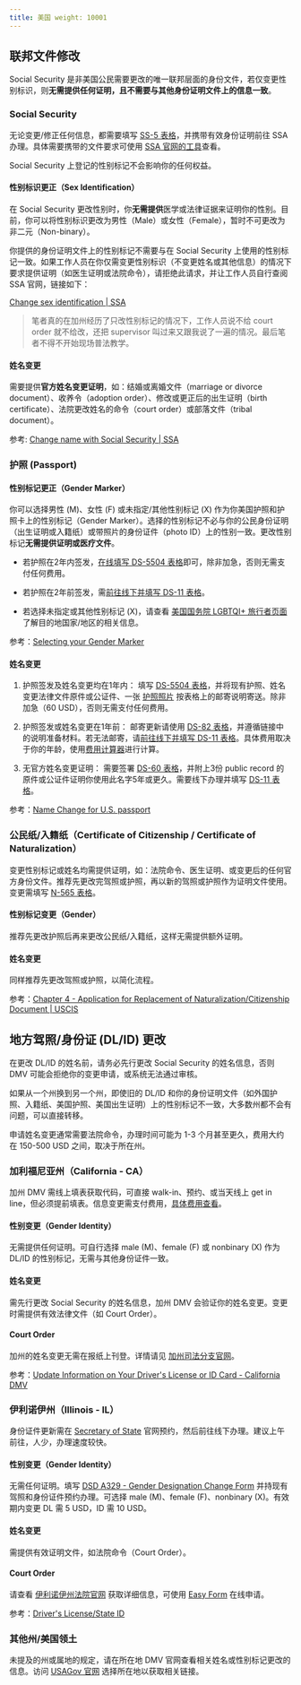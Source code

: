 ```yaml
---
title: 美国 weight: 10001
---
```


## 联邦文件修改

Social Security
是非美国公民需要更改的唯一联邦层面的身份文件，若仅变更性别标识，则**无需提供任何证明，且不需要与其他身份证明文件上的信息一致**。

### Social Security

无论变更/修正任何信息，都需要填写 [SS-5 表格](https://www.ssa.gov/forms/ss-5.pdf)，并携带有效身份证明前往 SSA
办理。具体需要携带的文件要求可使用 [SSA
官网的工具](https://www.ssa.gov/number-card/replace-card/get-started/applicant)查看。

Social Security 上登记的性别标记不会影响你的任何权益。

#### 性别标识更正（Sex Identification）

在 Social Security
更改性别时，你**无需提供**医学或法律证据来证明你的性别。目前，你可以将性别标识更改为男性（Male）或女性（Female），暂时不可更改为非二元（Non-binary）。

你提供的身份证明文件上的性别标记不需要与在 Social Security
上使用的性别标记一致。如果工作人员在你仅需变更性别标识（不变更姓名或其他信息）的情况下要求提供证明（如医生证明或法院命令），请拒绝此请求，并让工作人员自行查阅
SSA 官网，链接如下：

[Change sex identification |
SSA](https://www.ssa.gov/personal-record/change-sex-identification)

> 笔者真的在加州经历了只改性别标记的情况下，工作人员说不给 court order 就不给改，还把 supervisor
> 叫过来又跟我说了一遍的情况。最后笔者不得不开始现场普法教学。

#### 姓名变更

需要提供**官方姓名变更证明**，如：结婚或离婚文件（marriage or divorce document）、收养令（adoption
order）、修改或更正后的出生证明（birth certificate）、法院更改姓名的命令（court order）或部落文件（tribal
document）。

参考: [Change name with Social Security |
SSA](https://www.ssa.gov/personal-record/change-name)

### 护照 (Passport)

#### 性别标记更正（Gender Marker）

你可以选择男性 (M)、女性 (F) 或未指定/其他性别标记 (X) 作为你美国护照和护照卡上的性别标记（Gender
Marker）。选择的性别标记不必与你的公民身份证明（出生证明或入籍纸）或带照片的身份证件（photo
ID）上的性别一致。更改性别标记**无需提供证明或医疗文件**。

- 若护照在2年内签发，[在线填写 DS-5504 表格](https://pptform.state.gov/)即可，除非加急，否则无需支付任何费用。

- 若护照在2年前签发，需[前往线下并填写 DS-11
  表格](https://travel.state.gov/content/travel/en/passports/need-passport/apply-in-person.html)。

- 若选择未指定或其他性别标记 (X)，请查看 [美国国务院 LGBTQI+
  旅行者页面](https://travel.state.gov/content/travel/en/international-travel/before-you-go/travelers-with-special-considerations/lgbtqi.html)了解目的地国家/地区的相关信息。

参考：[Selecting your Gender
Marker](https://travel.state.gov/content/travel/en/passports/need-passport/selecting-your-gender-marker.html)

#### 姓名变更

1. 护照签发及姓名变更均在1年内： 填写 [DS-5504
   表格](https://pptform.state.gov/)，并将现有护照、姓名变更法律文件原件或公证件、一张
   [护照照片](https://travel.state.gov/content/travel/en/passports/how-apply/photos.html)
   按表格上的邮寄说明寄送。除非加急（60 USD），否则无需支付任何费用。

2. 护照签发或姓名变更在1年前： 邮寄更新请使用 [DS-82
   表格](https://pptform.state.gov/)，并遵循链接中的说明准备材料。若无法邮寄，请[前往线下并填写 DS-11
   表格](https://travel.state.gov/content/travel/en/passports/need-passport/apply-in-person.html)。具体费用取决于你的年龄，使用[费用计算器](https://travel.state.gov/content/travel/en/passports/how-apply/fees.html#Passport%20fee%20calculator)进行计算。

3. 无官方姓名变更证明： 需要签署 [DS-60 表格](https://eforms.state.gov/Forms/ds60.pdf)，并附上3份
   public record 的原件或公证件证明你使用此名字5年或更久。需要线下办理并填写 [DS-11
   表格](https://travel.state.gov/content/travel/en/passports/how-apply/forms.html)。

参考：[Name Change for U.S.
passport](https://travel.state.gov/content/travel/en/passports/have-passport/change-correct.html)

### 公民纸/入籍纸（Certificate of Citizenship / Certificate of Naturalization）

变更性别标记或姓名均需提供证明，如：法院命令、医生证明、或变更后的任何官方身份文件。推荐先更改完驾照或护照，再以新的驾照或护照作为证明文件使用。变更需填写
[N-565 表格](https://www.uscis.gov/n-565)。

#### 性别标记变更（Gender）

推荐先更改护照后再来更改公民纸/入籍纸，这样无需提供额外证明。

#### 姓名变更

同样推荐先更改驾照或护照，以简化流程。

参考：[Chapter 4 - Application for Replacement of Naturalization/Citizenship
Document |
USCIS](https://www.uscis.gov/policy-manual/volume-12-part-k-chapter-4)

## 地方驾照/身份证 (DL/ID) 更改

在更改 DL/ID 的姓名前，请务必先行更改 Social Security 的姓名信息，否则 DMV 可能会拒绝你的变更申请，或系统无法通过审核。

如果从一个州换到另一个州，即使旧的 DL/ID
和你的身份证明文件（如外国护照、入籍纸、美国护照、美国出生证明）上的性别标记不一致，大多数州都不会有问题，可以直接转移。

申请姓名变更通常需要法院命令，办理时间可能为 1-3 个月甚至更久，费用大约在 150-500 USD 之间，取决于所在州。

### 加利福尼亚州（California - CA）

加州 DMV 需线上填表获取代码，可直接 walk-in、预约、或当天线上 get in
line，但必须提前填表。信息变更需支付费用，[具体费用查看](https://www.dmv.ca.gov/portal/driver-licenses-identification-cards/licensing-fees/)。

#### 性别变更（Gender Identity）

无需提供任何证明。可自行选择 male (M)、female (F) 或 nonbinary (X) 作为 DL/ID 的性别标记，无需与其他身份证件一致。

#### 姓名变更

需先行更改 Social Security 的姓名信息，加州 DMV 会验证你的姓名变更。变更时需提供有效法律文件（如 Court Order）。

#### Court Order

加州的姓名变更无需在报纸上刊登。详情请见
[加州司法分支官网](https://selfhelp.courts.ca.gov/gender-recognition/gender-name-adult)。

参考：[Update Information on Your Driver's License or ID Card - California
DMV](https://www.dmv.ca.gov/portal/driver-licenses-identification-cards/updating-information-on-your-driver-license-or-identification-dl-id-card/)

### 伊利诺伊州（Illinois - IL）

身份证件更新需在 [Secretary of
State](https://www.ilsos.gov/departments/drivers/appointments/home.html)
官网预约，然后前往线下办理。建议上午前往，人少，办理速度较快。

#### 性别变更（Gender Identity）

无需任何证明。填写 [DSD A329 - Gender Designation Change
Form](https://www.ilsos.gov/publications/pdf_publications/dsd_a329.pdf)
并持现有驾照和身份证件预约办理。可选择 male (M)、female (F)、nonbinary (X)。有效期内变更 DL 需 5 USD，ID 需 10
USD。

#### 姓名变更

需提供有效证明文件，如法院命令（Court Order）。

#### Court Order

请查看
[伊利诺伊州法院官网](https://www.illinoiscourts.gov/forms/approved-forms/forms-approved-forms-circuit-court/name-change/)
获取详细信息，可使用 [Easy
Form](https://www.illinoislegalaid.org/legal-information/name-change-adult)
在线申请。

参考：[Driver's License/State
ID](https://www.ilsos.gov/departments/drivers/drivers_license/drlicid.html)

### 其他州/美国领土

未提及的州或属地的规定，请在所在地 DMV 官网查看相关姓名或性别标记更改的信息。访问 [USAGov
官网](https://www.usa.gov/state-motor-vehicle-services) 选择所在地以获取相关链接。
